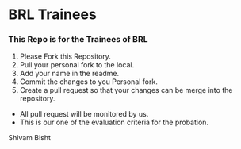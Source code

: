 # BRL Trainees
### This Repo is for the Trainees of BRL

1. Please Fork this Repository.
2. Pull your personal fork to the local.
3. Add your name in the readme.
4. Commit the changes to you Personal fork.
3. Create a pull request so that your changes can be merge into the repository.


- All pull request will be monitored by us.
- This is our one of the evaluation criteria for the probation.

Shivam Bisht

